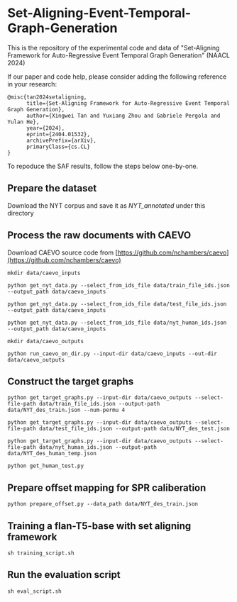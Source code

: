 # Set-Aligning-Event-Temporal-Graph-Generation
This is the repository of the experimental code and data of "Set-Aligning Framework for Auto-Regressive Event Temporal Graph Generation" (NAACL 2024)

If our paper and code help, please consider adding the following reference in your research:
```
@misc{tan2024setaligning,
      title={Set-Aligning Framework for Auto-Regressive Event Temporal Graph Generation}, 
      author={Xingwei Tan and Yuxiang Zhou and Gabriele Pergola and Yulan He},
      year={2024},
      eprint={2404.01532},
      archivePrefix={arXiv},
      primaryClass={cs.CL}
}
```

To repoduce the SAF results, follow the steps below one-by-one.


## Prepare the dataset
Download the NYT corpus and save it as *NYT_annotated* under this directory

## Process the raw documents with CAEVO
Download CAEVO source code from [https://github.com/nchambers/caevo](https://github.com/nchambers/caevo)
```
mkdir data/caevo_inputs

python get_nyt_data.py --select_from_ids_file data/train_file_ids.json --output_path data/caevo_inputs

python get_nyt_data.py --select_from_ids_file data/test_file_ids.json --output_path data/caevo_inputs

python get_nyt_data.py --select_from_ids_file data/nyt_human_ids.json --output_path data/caevo_inputs

mkdir data/caevo_outputs

python run_caevo_on_dir.py --input-dir data/caevo_inputs --out-dir data/caevo_outputs
```

## Construct the target graphs
```
python get_target_graphs.py --input-dir data/caevo_outputs --select-file-path data/train_file_ids.json --output-path data/NYT_des_train.json --num-permu 4

python get_target_graphs.py --input-dir data/caevo_outputs --select-file-path data/test_file_ids.json --output-path data/NYT_des_test.json

python get_target_graphs.py --input-dir data/caevo_outputs --select-file-path data/nyt_human_ids.json --output-path data/NYT_des_human_temp.json

python get_human_test.py
```

## Prepare offset mapping for SPR caliberation
```
python prepare_offset.py --data_path data/NYT_des_train.json
```

## Training a flan-T5-base with set aligning framework
```
sh training_script.sh
```

## Run the evaluation script
```
sh eval_script.sh
```
